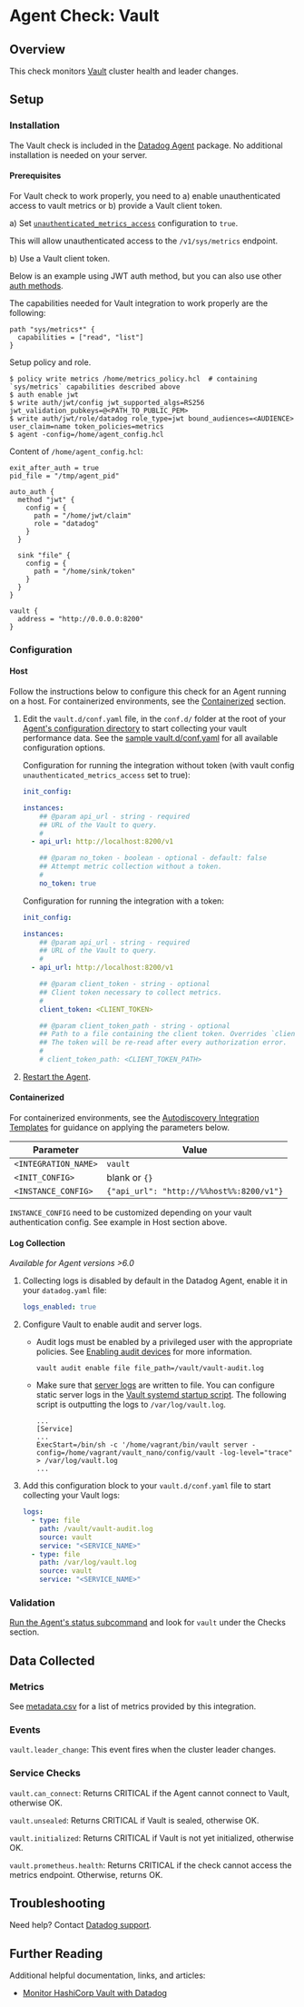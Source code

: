 # Agent Check: Vault

## Overview

This check monitors [Vault][1] cluster health and leader changes.

## Setup

### Installation

The Vault check is included in the [Datadog Agent][3] package. No additional installation is needed on your server.

#### Prerequisites

For Vault check to work properly, you need to a) enable unauthenticated access to vault metrics or b) provide a Vault client token.

a) Set [`unauthenticated_metrics_access`][14] configuration to `true`.

This will allow unauthenticated access to the `/v1/sys/metrics` endpoint.

b) Use a Vault client token.

Below is an example using JWT auth method, but you can also use other [auth methods][15].

The capabilities needed for Vault integration to work properly are the following:

```text
path "sys/metrics*" {
  capabilities = ["read", "list"]
}
```

Setup policy and role.

```text
$ policy write metrics /home/metrics_policy.hcl  # containing `sys/metrics` capabilities described above
$ auth enable jwt
$ write auth/jwt/config jwt_supported_algs=RS256 jwt_validation_pubkeys=@<PATH_TO_PUBLIC_PEM>
$ write auth/jwt/role/datadog role_type=jwt bound_audiences=<AUDIENCE> user_claim=name token_policies=metrics
$ agent -config=/home/agent_config.hcl
```

Content of `/home/agent_config.hcl`:
```
exit_after_auth = true
pid_file = "/tmp/agent_pid"

auto_auth {
  method "jwt" {
    config = {
      path = "/home/jwt/claim"
      role = "datadog"
    }
  }

  sink "file" {
    config = {
      path = "/home/sink/token"
    }
  }
}

vault {
  address = "http://0.0.0.0:8200"
}
```

### Configuration

#### Host

Follow the instructions below to configure this check for an Agent running on a host. For containerized environments, see the [Containerized](#containerized) section.

1. Edit the `vault.d/conf.yaml` file, in the `conf.d/` folder at the root of your [Agent's configuration directory][4] to start collecting your vault performance data. See the [sample vault.d/conf.yaml][5] for all available configuration options.

    Configuration for running the integration without token (with vault config `unauthenticated_metrics_access` set to true):

    ```yaml
    init_config:

    instances:
        ## @param api_url - string - required
        ## URL of the Vault to query.
        #
      - api_url: http://localhost:8200/v1

        ## @param no_token - boolean - optional - default: false
        ## Attempt metric collection without a token.
        #
        no_token: true
    ```

    Configuration for running the integration with a token:

    ```yaml
    init_config:

    instances:
        ## @param api_url - string - required
        ## URL of the Vault to query.
        #
      - api_url: http://localhost:8200/v1

        ## @param client_token - string - optional
        ## Client token necessary to collect metrics.
        #
        client_token: <CLIENT_TOKEN>

        ## @param client_token_path - string - optional
        ## Path to a file containing the client token. Overrides `client_token`.
        ## The token will be re-read after every authorization error.
        #
        # client_token_path: <CLIENT_TOKEN_PATH>
    ```

2. [Restart the Agent][6].

#### Containerized

For containerized environments, see the [Autodiscovery Integration Templates][2] for guidance on applying the parameters below.

| Parameter            | Value                                    |
| -------------------- | ---------------------------------------- |
| `<INTEGRATION_NAME>` | `vault`                                  |
| `<INIT_CONFIG>`      | blank or `{}`                            |
| `<INSTANCE_CONFIG>`  | `{"api_url": "http://%%host%%:8200/v1"}` |

`INSTANCE_CONFIG` need to be customized depending on your vault authentication config. See example in Host section above. 

#### Log Collection

_Available for Agent versions >6.0_

1. Collecting logs is disabled by default in the Datadog Agent, enable it in your `datadog.yaml` file:

   ```yaml
   logs_enabled: true
   ```

2. Configure Vault to enable audit and server logs.

   - Audit logs must be enabled by a privileged user with the appropriate policies. See [Enabling audit devices][11] for more information.

     ```shell
     vault audit enable file file_path=/vault/vault-audit.log
     ```

   - Make sure that [server logs][12] are written to file. You can configure static server logs in the [Vault systemd startup script][13].
     The following script is outputting the logs to `/var/log/vault.log`.

     ```text
     ...
     [Service]
     ...
     ExecStart=/bin/sh -c '/home/vagrant/bin/vault server -config=/home/vagrant/vault_nano/config/vault -log-level="trace" > /var/log/vault.log
     ...
     ```

3. Add this configuration block to your `vault.d/conf.yaml` file to start collecting your Vault logs:

   ```yaml
   logs:
     - type: file
       path: /vault/vault-audit.log
       source: vault
       service: "<SERVICE_NAME>"
     - type: file
       path: /var/log/vault.log
       source: vault
       service: "<SERVICE_NAME>"
   ```

### Validation

[Run the Agent's status subcommand][7] and look for `vault` under the Checks section.

## Data Collected

### Metrics

See [metadata.csv][8] for a list of metrics provided by this integration.

### Events

`vault.leader_change`:
This event fires when the cluster leader changes.

### Service Checks

`vault.can_connect`:
Returns CRITICAL if the Agent cannot connect to Vault, otherwise OK.

`vault.unsealed`:
Returns CRITICAL if Vault is sealed, otherwise OK.

`vault.initialized`:
Returns CRITICAL if Vault is not yet initialized, otherwise OK.

`vault.prometheus.health`:
Returns CRITICAL if the check cannot access the metrics endpoint. Otherwise, returns OK.

## Troubleshooting

Need help? Contact [Datadog support][9].

## Further Reading

Additional helpful documentation, links, and articles:

- [Monitor HashiCorp Vault with Datadog][10]

[1]: https://www.vaultproject.io
[2]: https://docs.datadoghq.com/agent/kubernetes/integrations
[3]: https://app.datadoghq.com/account/settings#agent
[4]: https://docs.datadoghq.com/agent/guide/agent-configuration-files/#agent-configuration-directory
[5]: https://github.com/DataDog/integrations-core/blob/master/vault/datadog_checks/vault/data/conf.yaml.example
[6]: https://docs.datadoghq.com/agent/guide/agent-commands/#start-stop-restart-the-agent
[7]: https://docs.datadoghq.com/agent/guide/agent-commands/#agent-status-and-information
[8]: https://github.com/DataDog/integrations-core/blob/master/vault/metadata.csv
[9]: https://docs.datadoghq.com/help
[10]: https://www.datadoghq.com/blog/monitor-hashicorp-vault-with-datadog
[11]: https://learn.hashicorp.com/vault/operations/troubleshooting-vault#enabling-audit-devices
[12]: https://learn.hashicorp.com/vault/operations/troubleshooting-vault#vault-server-logs
[13]: https://learn.hashicorp.com/vault/operations/troubleshooting-vault#not-finding-the-server-logs
[14]: https://www.vaultproject.io/docs/configuration/listener/tcp#unauthenticated_metrics_access
[15]: https://www.vaultproject.io/docs/auth
